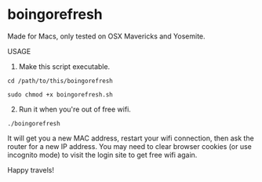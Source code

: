 # boingorefresh

Made for Macs, only tested on OSX Mavericks and Yosemite. 

USAGE

1) Make this script executable.

`cd /path/to/this/boingorefresh`

`sudo chmod +x boingorefresh.sh`

2) Run it when you're out of free wifi.

`./boingorefresh`

It will get you a new MAC address, restart your wifi connection, then ask the router for a new IP address. You may need to clear browser cookies (or use incognito mode) to visit the login site to get free wifi again.

Happy travels!
